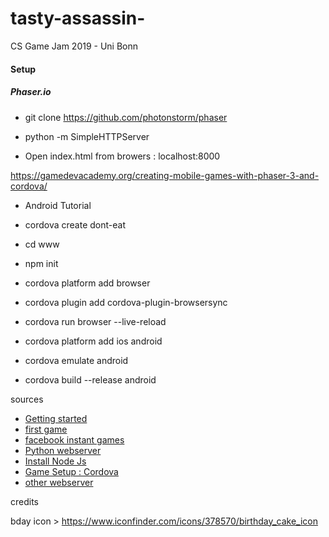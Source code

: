 # tasty-assassin-
CS Game Jam 2019 - Uni Bonn


#### Setup

##### Phaser.io


* git clone https://github.com/photonstorm/phaser

* python -m SimpleHTTPServer

* Open index.html from browers : localhost:8000

https://gamedevacademy.org/creating-mobile-games-with-phaser-3-and-cordova/


* Android Tutorial

* cordova create dont-eat

* cd www

* npm init

* cordova platform add browser

* cordova plugin add cordova-plugin-browsersync

* cordova run browser --live-reload

* cordova platform add ios android

* cordova emulate android

* cordova build --release android



sources
* [Getting started](https://phaser.io/tutorials/getting-started-phaser3)
* [first game](https://phaser.io/tutorials/making-your-first-phaser-3-game)
* [facebook instant games](https://phaser.io/tutorials/getting-started-facebook-instant-games)
* [Python webserver](https://www.linuxjournal.com/content/tech-tip-really-simple-http-server-python)
* [Install Node Js](https://github.com/nodesource/distributions/blob/master/README.md#debmanual)
* [Game Setup : Cordova](https://gamedevacademy.org/creating-mobile-games-with-phaser-3-and-cordova/)
* [other webserver](https://phaser.io/tutorials/getting-started-phaser3/part2)

credits

bday icon >  https://www.iconfinder.com/icons/378570/birthday_cake_icon
